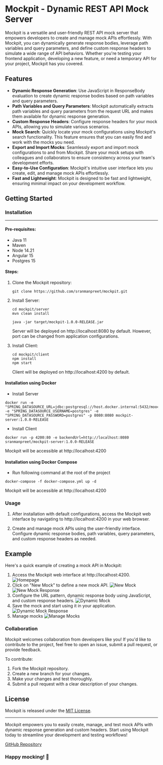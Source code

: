 # Mockpit - Dynamic REST API Mock Server

Mockpit is a versatile and user-friendly REST API mock server that empowers developers to create and manage mock APIs effortlessly. With Mockpit, you can dynamically generate response bodies, leverage path variables and query parameters, and define custom response headers to simulate a wide range of API behaviors. Whether you're testing your frontend application, developing a new feature, or need a temporary API for your project, Mockpit has you covered.

## Features

- **Dynamic Response Generation**: Use JavaScript in ResponseBody evaluation to create dynamic response bodies based on path variables and query parameters.
- **Path Variables and Query Parameters**: Mockpit automatically extracts path variables and query parameters from the request URL and makes them available for dynamic response generation.
- **Custom Response Headers**: Configure response headers for your mock APIs, allowing you to simulate various scenarios.
- **Mock Search**: Quickly locate your mock configurations using Mockpit's search functionality. This feature ensures that you can easily find and work with the mocks you need.
- **Export and Import Mocks**: Seamlessly export and import mock configurations to and from Mockpit. Share your mock setups with colleagues and collaborators to ensure consistency across your team's development efforts.
- **Easy-to-Use Configuration**: Mockpit's intuitive user interface lets you create, edit, and manage mock APIs effortlessly.
- **Fast and Lightweight**: Mockpit is designed to be fast and lightweight, ensuring minimal impact on your development workflow.

## Getting Started

### Installation

---
#### Pre-requisites:
- Java 11
- Maven
- Node 14.21
- Angular 15 
- Postgres 15

#### Steps:
1. Clone the Mockpit repository:

   ```
   git clone https://github.com/sranmanpreet/mockpit.git
   ```

2. Install Server:
   
   ```
   cd mockpit/server
   mvn clean install
   
   java -jar target/mockpit-1.0.0-RELEASE.jar
   ```
   
   Server will be deployed on http://localhost:8080 by default. However, port can be changed from application configurations.


3. Install Client:
 
   ```
   cd mockpit/client
   npm install
   npm start 
   ```
   Client will be deployed on http://localhost:4200 by default.
#### Installation using Docker
- Install Server
 ```
docker run -e "SPRING_DATASOURCE_URL=jdbc:postgresql://host.docker.internal:5432/moock" -e "SPRING_DATASOURCE_USERNAME=postgres" -e "SPRING_DATASOURCE_PASSWORD=postgres" -p 8080:8080 mockpit-server:1.0.0-RELEASE
 ```
- Install Client
```
docker run -p 4200:80 -e backendUrl=http://localhost:8080 sranmanpreet/mockpit-server:1.0.0-RELEASE
```
Mockpit will be accessible at http://localhost:4200

#### Installation using Docker Compose
- Run following command at the root of the  project
 ```
docker-compose -f docker-compose.yml up -d
 ```
 
Mockpit will be accessible at http://localhost:4200

### Usage
1. After installation with default configurations, access the Mockpit web interface by navigating to http://localhost:4200 in your web browser.

2. Create and manage mock APIs using the user-friendly interface. Configure dynamic response bodies, path variables, query parameters, and custom response headers as needed.

## Example
Here's a quick example of creating a mock API in Mockpit:

1. Access the Mockpit web interface at http://localhost:4200.
![Homepage](https://github.com/sranmanpreet/mockpit/blob/master/documentation/assets/homepage.png?raw=true)
2. Click on "New Mock" to define a new mock API.
![New Mock](https://github.com/sranmanpreet/mockpit/blob/master/documentation/assets/new-mock.png?raw=true)
![New Mock Response](https://github.com/sranmanpreet/mockpit/blob/master/documentation/assets/new-mock-response.png?raw=true)
3. Configure the URL pattern, dynamic response body using JavaScript, and custom response headers.
![Dynamic Mock](https://github.com/sranmanpreet/mockpit/blob/master/documentation/assets/new-mock-dynamic.png?raw=true)
4. Save the mock and start using it in your application.
![Dynamic Mock Response](https://github.com/sranmanpreet/mockpit/blob/master/documentation/assets/new-mock-dynamic-response.png?raw=true)
5. Manage mocks
![Manage Mocks](https://github.com/sranmanpreet/mockpit/blob/master/documentation/assets/manage-mocks.png?raw=true)
### Collaboration
Mockpit welcomes collaboration from developers like you! If you'd like to contribute to the project, feel free to open an issue, submit a pull request, or provide feedback.

To contribute:

1. Fork the Mockpit repository.
2. Create a new branch for your changes.
3. Make your changes and test thoroughly.
4. Submit a pull request with a clear description of your changes.

## License
Mockpit is released under the [MIT License](https://github.com/sranmanpreet/mockpit/blob/master/LICENSE).

---

Mockpit empowers you to easily create, manage, and test mock APIs with dynamic response generation and custom headers. Start using Mockpit today to streamline your development and testing workflows!

[GitHub Repository](https://github.com/sranmanpreet/mockpit)

### Happy mocking! 🚀



